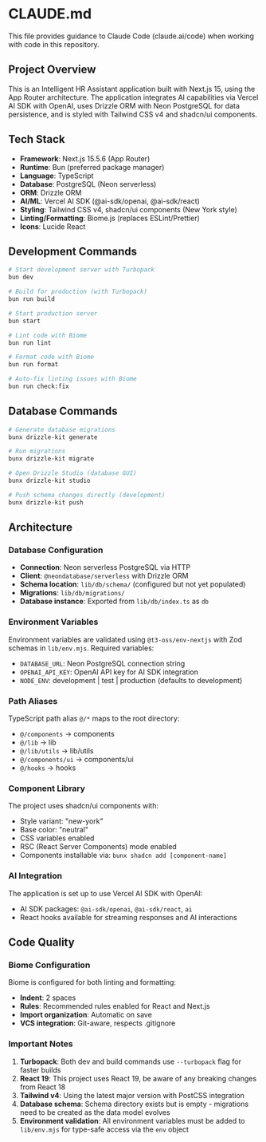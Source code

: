 # CLAUDE.md

This file provides guidance to Claude Code (claude.ai/code) when working with code in this repository.

## Project Overview

This is an Intelligent HR Assistant application built with Next.js 15, using the App Router architecture. The application integrates AI capabilities via Vercel AI SDK with OpenAI, uses Drizzle ORM with Neon PostgreSQL for data persistence, and is styled with Tailwind CSS v4 and shadcn/ui components.

## Tech Stack

- **Framework**: Next.js 15.5.6 (App Router)
- **Runtime**: Bun (preferred package manager)
- **Language**: TypeScript
- **Database**: PostgreSQL (Neon serverless)
- **ORM**: Drizzle ORM
- **AI/ML**: Vercel AI SDK (@ai-sdk/openai, @ai-sdk/react)
- **Styling**: Tailwind CSS v4, shadcn/ui components (New York style)
- **Linting/Formatting**: Biome.js (replaces ESLint/Prettier)
- **Icons**: Lucide React

## Development Commands

```bash
# Start development server with Turbopack
bun dev

# Build for production (with Turbopack)
bun run build

# Start production server
bun start

# Lint code with Biome
bun run lint

# Format code with Biome
bun run format

# Auto-fix linting issues with Biome
bun run check:fix
```

## Database Commands

```bash
# Generate database migrations
bunx drizzle-kit generate

# Run migrations
bunx drizzle-kit migrate

# Open Drizzle Studio (database GUI)
bunx drizzle-kit studio

# Push schema changes directly (development)
bunx drizzle-kit push
```

## Architecture

### Database Configuration

- **Connection**: Neon serverless PostgreSQL via HTTP
- **Client**: `@neondatabase/serverless` with Drizzle ORM
- **Schema location**: `lib/db/schema/` (configured but not yet populated)
- **Migrations**: `lib/db/migrations/`
- **Database instance**: Exported from `lib/db/index.ts` as `db`

### Environment Variables

Environment variables are validated using `@t3-oss/env-nextjs` with Zod schemas in `lib/env.mjs`. Required variables:
- `DATABASE_URL`: Neon PostgreSQL connection string
- `OPENAI_API_KEY`: OpenAI API key for AI SDK integration
- `NODE_ENV`: development | test | production (defaults to development)

### Path Aliases

TypeScript path alias `@/*` maps to the root directory:
- `@/components` → components
- `@/lib` → lib
- `@/lib/utils` → lib/utils
- `@/components/ui` → components/ui
- `@/hooks` → hooks

### Component Library

The project uses shadcn/ui components with:
- Style variant: "new-york"
- Base color: "neutral"
- CSS variables enabled
- RSC (React Server Components) mode enabled
- Components installable via: `bunx shadcn add [component-name]`

### AI Integration

The application is set up to use Vercel AI SDK with OpenAI:
- AI SDK packages: `@ai-sdk/openai`, `@ai-sdk/react`, `ai`
- React hooks available for streaming responses and AI interactions

## Code Quality

### Biome Configuration

Biome is configured for both linting and formatting:
- **Indent**: 2 spaces
- **Rules**: Recommended rules enabled for React and Next.js
- **Import organization**: Automatic on save
- **VCS integration**: Git-aware, respects .gitignore

### Important Notes

1. **Turbopack**: Both dev and build commands use `--turbopack` flag for faster builds
2. **React 19**: This project uses React 19, be aware of any breaking changes from React 18
3. **Tailwind v4**: Using the latest major version with PostCSS integration
4. **Database schema**: Schema directory exists but is empty - migrations need to be created as the data model evolves
5. **Environment validation**: All environment variables must be added to `lib/env.mjs` for type-safe access via the `env` object
